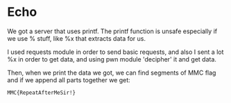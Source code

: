 # Echo

We got a server that uses printf.
The printf function is unsafe especially if we use % stuff,
like %x that extracts data for us.

I used requests module in order to send basic requests,
and also I sent a lot %x in order to get data,
and using pwn module 'decipher' it and get data.

Then, when we print the data we got,
we can find segments of MMC flag and if we append all parts together we get:

```
MMC{RepeatAfterMeSir!}
```